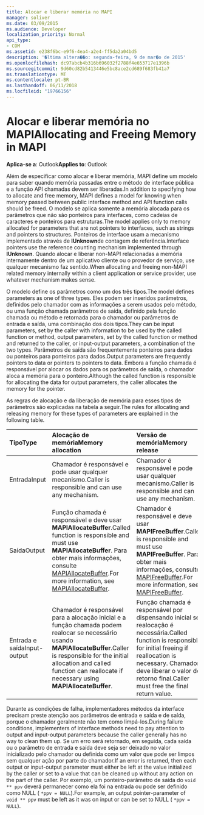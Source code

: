 ```yaml
---
title: Alocar e liberar memória no MAPI
manager: soliver
ms.date: 03/09/2015
ms.audience: Developer
localization_priority: Normal
api_type:
- COM
ms.assetid: e238f6bc-e9f6-4ea4-a2e4-ff5da2a04bd5
description: '�ltima altera��o: segunda-feira, 9 de mar�o de 2015'
ms.openlocfilehash: dc97abcb4b316b696032f2788f4e653717e1396b
ms.sourcegitcommit: 9d60cd82b5413446e5bc8ace2cd689f683fb41a7
ms.translationtype: MT
ms.contentlocale: pt-BR
ms.lasthandoff: 06/11/2018
ms.locfileid: "19766156"
---
```

# <a name="allocating-and-freeing-memory-in-mapi"></a><span data-ttu-id="d7aef-103">Alocar e liberar memória no MAPI</span><span class="sxs-lookup"><span data-stu-id="d7aef-103">Allocating and Freeing Memory in MAPI</span></span>

  
  
<span data-ttu-id="d7aef-104">**Aplica-se a**: Outlook</span><span class="sxs-lookup"><span data-stu-id="d7aef-104">**Applies to**: Outlook</span></span> 
  
<span data-ttu-id="d7aef-105">Além de especificar como alocar e liberar memória, MAPI define um modelo para saber quando memória passadas entre o método de interface pública e a função API chamadas devem ser liberadas.</span><span class="sxs-lookup"><span data-stu-id="d7aef-105">In addition to specifying how to allocate and free memory, MAPI defines a model for knowing when memory passed between public interface method and API function calls should be freed.</span></span> <span data-ttu-id="d7aef-106">O modelo se aplica somente a memória alocada para os parâmetros que não são ponteiros para interfaces, como cadeias de caracteres e ponteiros para estruturas.</span><span class="sxs-lookup"><span data-stu-id="d7aef-106">The model applies only to memory allocated for parameters that are not pointers to interfaces, such as strings and pointers to structures.</span></span> <span data-ttu-id="d7aef-107">Ponteiros de interface usam a mecanismo implementado através de **IUnknown**de contagem de referência.</span><span class="sxs-lookup"><span data-stu-id="d7aef-107">Interface pointers use the reference counting mechanism implemented through **IUnknown**.</span></span> <span data-ttu-id="d7aef-108">Quando alocar e liberar non-MAPI relacionadas a memória internamente dentro de um aplicativo cliente ou o provedor de serviço, use qualquer mecanismo faz sentido.</span><span class="sxs-lookup"><span data-stu-id="d7aef-108">When allocating and freeing non-MAPI related memory internally within a client application or service provider, use whatever mechanism makes sense.</span></span> 
  
<span data-ttu-id="d7aef-109">O modelo define os parâmetros como um dos três tipos.</span><span class="sxs-lookup"><span data-stu-id="d7aef-109">The model defines parameters as one of three types.</span></span> <span data-ttu-id="d7aef-110">Eles podem ser inseridos parâmetros, definidos pelo chamador com as informações a serem usados pelo método, ou uma função chamada parâmetros de saída, definido pela função chamada ou método e retornada para o chamador ou parâmetros de entrada e saída, uma combinação dos dois tipos.</span><span class="sxs-lookup"><span data-stu-id="d7aef-110">They can be input parameters, set by the caller with information to be used by the called function or method, output parameters, set by the called function or method and returned to the caller, or input-output parameters, a combination of the two types.</span></span> <span data-ttu-id="d7aef-111">Parâmetros de saída são frequentemente ponteiros para dados ou ponteiros para ponteiros para dados.</span><span class="sxs-lookup"><span data-stu-id="d7aef-111">Output parameters are frequently pointers to data or pointers to pointers to data.</span></span> <span data-ttu-id="d7aef-112">Embora a função chamada é responsável por alocar os dados para os parâmetros de saída, o chamador aloca a memória para o ponteiro.</span><span class="sxs-lookup"><span data-stu-id="d7aef-112">Although the called function is responsible for allocating the data for output parameters, the caller allocates the memory for the pointer.</span></span> 
  
<span data-ttu-id="d7aef-113">As regras de alocação e da liberação de memória para esses tipos de parâmetros são explicadas na tabela a seguir.</span><span class="sxs-lookup"><span data-stu-id="d7aef-113">The rules for allocating and releasing memory for these types of parameters are explained in the following table.</span></span>
  
|<span data-ttu-id="d7aef-114">**Tipo**</span><span class="sxs-lookup"><span data-stu-id="d7aef-114">**Type**</span></span>|<span data-ttu-id="d7aef-115">**Alocação de memória**</span><span class="sxs-lookup"><span data-stu-id="d7aef-115">**Memory allocation**</span></span>|<span data-ttu-id="d7aef-116">**Versão de memória**</span><span class="sxs-lookup"><span data-stu-id="d7aef-116">**Memory release**</span></span>|
|:-----|:-----|:-----|
|<span data-ttu-id="d7aef-117">Entrada</span><span class="sxs-lookup"><span data-stu-id="d7aef-117">Input</span></span>  <br/> |<span data-ttu-id="d7aef-118">Chamador é responsável e pode usar qualquer mecanismo.</span><span class="sxs-lookup"><span data-stu-id="d7aef-118">Caller is responsible and can use any mechanism.</span></span>  <br/> |<span data-ttu-id="d7aef-119">Chamador é responsável e pode usar qualquer mecanismo.</span><span class="sxs-lookup"><span data-stu-id="d7aef-119">Caller is responsible and can use any mechanism.</span></span>  <br/> |
|<span data-ttu-id="d7aef-120">Saída</span><span class="sxs-lookup"><span data-stu-id="d7aef-120">Output</span></span>  <br/> |<span data-ttu-id="d7aef-121">Função chamada é responsável e deve usar **MAPIAllocateBuffer**.</span><span class="sxs-lookup"><span data-stu-id="d7aef-121">Called function is responsible and must use **MAPIAllocateBuffer**.</span></span> <span data-ttu-id="d7aef-122">Para obter mais informações, consulte [MAPIAllocateBuffer](mapiallocatebuffer.md).</span><span class="sxs-lookup"><span data-stu-id="d7aef-122">For more information, see [MAPIAllocateBuffer](mapiallocatebuffer.md).</span></span>  <br/> |<span data-ttu-id="d7aef-123">Chamador é responsável e deve usar **MAPIFreeBuffer**.</span><span class="sxs-lookup"><span data-stu-id="d7aef-123">Caller is responsible and must use **MAPIFreeBuffer**.</span></span> <span data-ttu-id="d7aef-124">Para obter mais informações, consulte [MAPIFreeBuffer](mapifreebuffer.md).</span><span class="sxs-lookup"><span data-stu-id="d7aef-124">For more information, see [MAPIFreeBuffer](mapifreebuffer.md).</span></span>  <br/> |
|<span data-ttu-id="d7aef-125">Entrada e saída</span><span class="sxs-lookup"><span data-stu-id="d7aef-125">Input-output</span></span>  <br/> |<span data-ttu-id="d7aef-126">Chamador é responsável para a alocação inicial e a função chamada podem realocar se necessário usando **MAPIAllocateBuffer**.</span><span class="sxs-lookup"><span data-stu-id="d7aef-126">Caller is responsible for the initial allocation and called function can reallocate if necessary using **MAPIAllocateBuffer**.</span></span>  <br/> |<span data-ttu-id="d7aef-127">Função chamada é responsável por dispensando inicial se realocação é necessária.</span><span class="sxs-lookup"><span data-stu-id="d7aef-127">Called function is responsible for initial freeing if reallocation is necessary.</span></span> <span data-ttu-id="d7aef-128">Chamador deve liberar o valor de retorno final.</span><span class="sxs-lookup"><span data-stu-id="d7aef-128">Caller must free the final return value.</span></span>  <br/> |
   
<span data-ttu-id="d7aef-129">Durante as condições de falha, implementadores métodos da interface precisam preste atenção aos parâmetros de entrada e saída e de saída, porque o chamador geralmente não tem como limpá-los.</span><span class="sxs-lookup"><span data-stu-id="d7aef-129">During failure conditions, implementers of interface methods need to pay attention to output and input-output parameters because the caller generally has no way to clean them up.</span></span> <span data-ttu-id="d7aef-130">Se um erro será retornado, em seguida, cada saída ou o parâmetro de entrada e saída deve seja ser deixado no valor inicializado pelo chamador ou definida como um valor que pode ser limpos sem qualquer ação por parte do chamador.</span><span class="sxs-lookup"><span data-stu-id="d7aef-130">If an error is returned, then each output or input-output parameter must either be left at the value initialized by the caller or set to a value that can be cleaned up without any action on the part of the caller.</span></span> <span data-ttu-id="d7aef-131">Por exemplo, um ponteiro-parâmetro de saída do `void ** ppv` deverá permanecer como ela foi na entrada ou pode ser definido como NULL ( `*ppv = NULL`).</span><span class="sxs-lookup"><span data-stu-id="d7aef-131">For example, an output pointer-parameter of  `void ** ppv` must be left as it was on input or can be set to NULL (  `*ppv = NULL`).</span></span>
  

